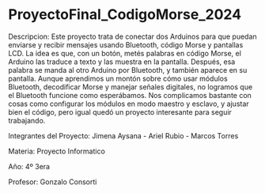 # ProyectoFinal_CodigoMorse_2024

Descripcion:
Este proyecto trata de conectar dos Arduinos para que puedan enviarse y recibir mensajes usando Bluetooth, código Morse y pantallas LCD. La idea es que, con un botón, metés palabras en código Morse, el Arduino las traduce a texto y las muestra en la pantalla. Después, esa palabra se manda al otro Arduino por Bluetooth, y también aparece en su pantalla.
Aunque aprendimos un montón sobre cómo usar módulos Bluetooth, decodificar Morse y manejar señales digitales, no logramos que el Bluetooth funcione como esperábamos. Nos complicamos bastante con cosas como configurar los módulos en modo maestro y esclavo, y ajustar bien el código, pero igual quedó un proyecto interesante para seguir trabajando.

Integrantes del Proyecto: Jimena Aysana - Ariel Rubio - Marcos Torres

Materia: Proyecto Informatico

Año: 4º 3era

Profesor: Gonzalo Consorti
